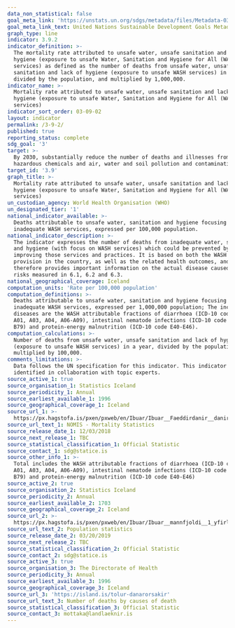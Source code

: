 ```yaml
---
data_non_statistical: false
goal_meta_link: 'https://unstats.un.org/sdgs/metadata/files/Metadata-03-09-02.pdf'
goal_meta_link_text: United Nations Sustainable Development Goals Metadata (PDF 214 KB)
graph_type: line
indicator: 3.9.2
indicator_definition: >-
  The mortality rate attributed to unsafe water, unsafe sanitation and lack of
  hygiene (exposure to unsafe Water, Sanitation and Hygiene for All (WASH)
  services) as defined as the number of deaths from unsafe water, unsafe
  sanitation and lack of hygiene (exposure to unsafe WASH services) in a year,
  divided by the population, and multiplied by 1,000,000.
indicator_name: >-
  Mortality rate attributed to unsafe water, unsafe sanitation and lack of
  hygiene (exposure to unsafe Water, Sanitation and Hygiene for All (WASH)
  services)
indicator_sort_order: 03-09-02
layout: indicator
permalink: /3-9-2/
published: true
reporting_status: complete
sdg_goal: '3'
target: >-
  By 2030, substantially reduce the number of deaths and illnesses from
  hazardous chemicals and air, water and soil pollution and contamination
target_id: '3.9'
graph_title: >-
  Mortality rate attributed to unsafe water, unsafe sanitation and lack of
  hygiene (exposure to unsafe Water, Sanitation and Hygiene for All (WASH)
  services)
un_custodian_agency: World Health Organisation (WHO)
un_designated_tier: '1'
national_indicator_available: >-
  Deaths attributable to unsafe water, sanitation and hygiene focusing on
  inadequate WASH services, expressed per 100,000 population.
national_indicator_description: >-
  The indicator expresses the number of deaths from inadequate water, sanitation
  and hygiene (with focus on WASH services) which could be prevented by
  improving those services and practices. It is based on both the WASH service
  provision in the country, as well as the related health outcomes, and
  therefore provides important information on the actual disease caused by the
  risks measured in 6.1, 6.2 and 6.3.
national_geographical_coverage: Iceland
computation_units: 'Rate per 100,000 population'
computation_definitions: >-
  Deaths attributable to unsafe water, sanitation and hygiene focusing on
  inadequate WASH services, expressed per 1,000,000 population; The included
  diseases are the WASH attributable fractions of diarrhoea (ICD-10 code A00,
  A01, A03, A04, A06-A09), intestinal nematode infections (ICD-10 code B76-B77,
  B79) and protein-energy malnutrition (ICD-10 code E40-E46).
computation_calculations: >-
  Number of deaths from unsafe water, unsafe sanitation and lack of hygiene
  (exposure to unsafe WASH services) in a year, divided by the population, and
  multiplied by 100,000.
comments_limitations: >-
  Data follows the UN specification for this indicator. This indicator has been
  identified in collaboration with topic experts.
source_active_1: true
source_organisation_1: Statistics Iceland
source_periodicity_1: Annual
source_earliest_available_1: 1996
source_geographical_coverage_1: Iceland
source_url_1: >-
  https://px.hagstofa.is/pxen/pxweb/en/Ibuar/Ibuar__Faeddirdanir__danir__danarmein/MAN05302.px
source_url_text_1: NOMIS - Mortality Statistics
source_release_date_1: 12/03/2018
source_next_release_1: TBC
source_statistical_classification_1: Official Statistic
source_contact_1: sdg@statice.is
source_other_info_1: >-
  Total includes the WASH attributable fractions of diarrhoea (ICD-10 code A00,
  A01, A03, A04, A06-A09), intestinal nematode infections (ICD-10 code B76- B77,
  B79) and protein-energy malnutrition (ICD-10 code E40-E46)
source_active_2: true
source_organisation_2: Statistics Iceland
source_periodicity_2: Annual
source_earliest_available_2: 1703
source_geographical_coverage_2: Iceland
source_url_2: >-
  https://px.hagstofa.is/pxen/pxweb/en/Ibuar/Ibuar__mannfjoldi__1_yfirlit__Yfirlit_mannfjolda/MAN00000.px
source_url_text_2: Population statistics
source_release_date_2: 03/20/2019
source_next_release_2: TBC
source_statistical_classification_2: Official Statistic
source_contact_2: sdg@statice.is
source_active_3: true
source_organisation_3: The Directorate of Health
source_periodicity_3: Annual
source_earliest_available_3: 1996
source_geographical_coverage_3: Iceland
source_url_3: 'https://island.is/tolur-danarorsakir'
source_url_text_3: Number of deaths by causes of death
source_statistical_classification_3: Official Statistic
source_contact_3: mottaka@landlaeknir.is
---
```

